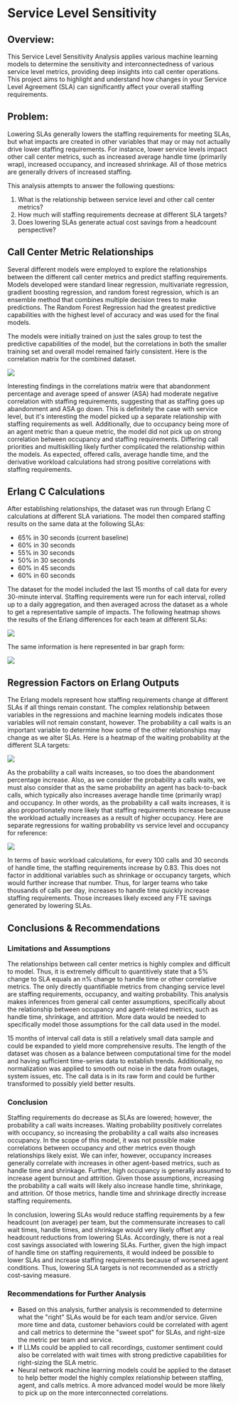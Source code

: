 # Service Level Sensitivity
## Overview:

This Service Level Sensitivity Analysis applies various machine learning models to determine the sensitivity and interconnectedness of various service level metrics, providing deep insights into call center operations. This project aims to highlight and understand how changes in your Service Level Agreement (SLA) can significantly affect your overall staffing requirements.

## Problem:

Lowering SLAs generally lowers the staffing requirements for meeting SLAs, but what impacts are created in other variables that may or may not actually drive lower staffing requirements. For instance, lower service levels impact other call center metrics, such as increased average handle time (primarily wrap), increased occupancy, and increased shrinkage. All of those metrics are generally drivers of increased staffing. 

This analysis attempts to answer the following questions:

1. What is the relationship between service level and other call center metrics?
2. How much will staffing requirements decrease at different SLA targets?
3. Does lowering SLAs generate actual cost savings from a headcount perspective?

## Call Center Metric Relationships

Several different models were employed to explore the relationships between the different call center metrics and predict staffing requirements. Models developed were standard linear regression, multivariate regression, gradient boosting regression, and random forest regression, which is an ensemble method that combines multiple decision trees to make predictions. The Random Forest Regression had the greatest predictive capabilities with the highest level of accuracy and was used for the final models.

The models were initially trained on just the sales group to test the predictive capabilities of the model, but the correlations in both the smaller training set and overall model remained fairly consistent. Here is the correlation matrix for the combined dataset. 

![](visualizations/updated_correlation_matrix.png)

Interesting findings in the correlations matrix were that abandonment percentage and average speed of answer (ASA) had moderate negative correlation with staffing requirements, suggesting that as staffing goes up abandonment and ASA go down. This is definitely the case with service level, but it's interesting the model picked up a separate relationship with staffing requirements as well. Additionally, due to occupancy being more of an agent metric than a queue metric, the model did not pick up on strong correlation between occupancy and staffing requirements. Differing call priorities and multiskilling likely further complicated the relationship within the models. As expected, offered calls, average handle time, and the derivative workload calculations had strong positive correlations with staffing requirements. 

## Erlang C Calculations

After establishing relationships, the dataset was run through Erlang C calculations at different SLA variations. The model then compared staffing results on the same data at the following SLAs:

- 65% in 30 seconds (current baseline)
- 60% in 30 seconds
- 55% in 30 seconds
- 50% in 30 seconds
- 60% in 45 seconds
- 60% in 60 seconds

The dataset for the model included the last 15 months of call data for every 30-minute interval. Staffing requirements were run for each interval, rolled up to a daily aggregation, and then averaged across the dataset as a whole to get a representative sample of impacts. The following heatmap shows the results of the Erlang differences for each team at different SLAs:

![](visualizations/fte_diff.png)

The same information is here represented in bar graph form:

![](visualizations/fte_diff_bar.png)

## Regression Factors on Erlang Outputs

The Erlang models represent how staffing requirements change at different SLAs if all things remain constant. The complex relationship between variables in the regressions and machine learning models indicates those variables will not remain constant, however. The probability a call waits is an important variable to determine how some of the other relationships may change as we alter SLAs. Here is a heatmap of the waiting probability at the different SLA targets:

![](visualizations/waiting_prob.png)

As the probability a call waits increases, so too does the abandonment percentage increase. Also, as we consider the probability a calls waits, we must also consider that as the same probability an agent has back-to-back calls, which typically also increases average handle time (primarily wrap) and occupancy. In other words, as the probability a call waits increases, it is also proportionately more likely that staffing requirements increase because the workload actually increases as a result of higher occupancy. Here are separate regressions for waiting probability vs service level and occupancy for reference:

![](visualizations/waiting_sl_occupancy.png)

In terms of basic workload calculations, for every 100 calls and 30 seconds of handle time, the staffing requirements increase by 0.83. This does not factor in additional variables such as shrinkage or occupancy targets, which would further increase that number. Thus, for larger teams who take thousands of calls per day, increases to handle time quickly increase staffing requirements. Those increases likely exceed any FTE savings generated by lowering SLAs.

## Conclusions & Recommendations

### Limitations and Assumptions

The relationships between call center metrics is highly complex and difficult to model. Thus, it is extremely difficult to quantitively state that a 5% change to SLA equals an n% change to handle time or other correlative metrics. The only directly quantifiable metrics from changing service level are staffing requirements, occupancy, and waiting probability. This analysis makes inferences from general call center assumptions, specifically about the relationship between occupancy and agent-related metrics, such as handle time, shrinkage, and attrition. More data would be needed to specifically model those assumptions for the call data used in the model. 

15 months of interval call data is still a relatively small data sample and could be expanded to yield more comprehensive results. The length of the dataset was chosen as a balance between computational time for the model and having sufficient time-series data to establish trends. Additionally, no normalization was applied to smooth out noise in the data from outages, system issues, etc. The call data is in its raw form and could be further transformed to possibly yield better results.

### Conclusion

Staffing requirements do decrease as SLAs are lowered; however, the probability a call waits increases. Waiting probability positively correlates with occupancy, so increasing the probability a call waits also increases occupancy. In the scope of this model, it was not possible make correlations between occupancy and other metrics even though relationships likely exist. We can infer, however, occupancy increases generally correlate with increases in other agent-based metrics, such as handle time and shrinkage. Further, high occupancy is generally assumed to increase agent burnout and attrition. Given those assumptions, increasing the probability a call waits will likely also increase handle time, shrinkage, and attrition. Of those metrics, handle time and shrinkage directly increase staffing requirements. 

In conclusion, lowering SLAs would reduce staffing requirements by a few headcount (on average) per team, but the commensurate increases to call wait times, handle times, and shrinkage would very likely offset any headcount reductions from lowering SLAs. Accordingly, there is not a real cost savings associated with lowering SLAs. Further, given the high impact of handle time on staffing requirements, it would indeed be possible to lower SLAs and increase staffing requirements because of worsened agent conditions. Thus, lowering SLA targets is not recommended as a strictly cost-saving measure.

### Recommendations for Further Analysis

- Based on this analysis, further analysis is recommended to determine what the "right" SLAs would be for each team and/or service. Given more time and data, customer behaviors could be correlated with agent and call metrics to determine the "sweet spot" for SLAs, and right-size the metric per team and service. 
- If LLMs could be applied to call recordings, customer sentiment could also be correlated with wait times with strong predictive capabilities for right-sizing the SLA metric. 
- Neural network machine learning models could be applied to the dataset to help better model the highly complex relationship between staffing, agent, and calls metrics. A more advanced model would be more likely to pick up on the more interconnected correlations.
